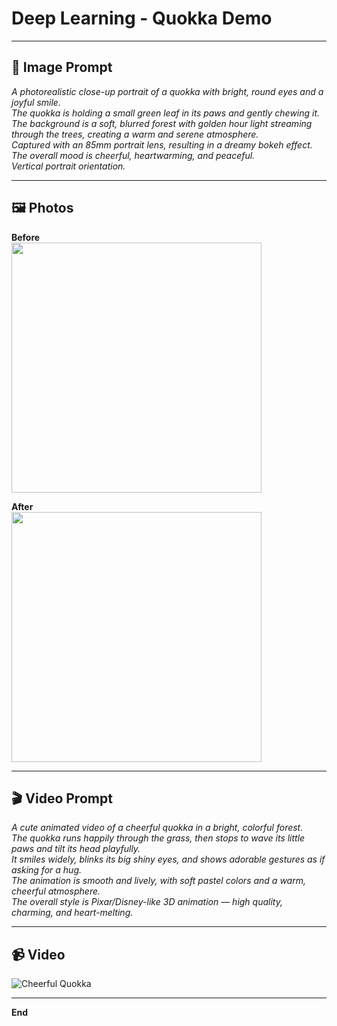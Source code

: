 # Deep Learning - Quokka Demo

---

## 📸 Image Prompt
*A photorealistic close-up portrait of a quokka with bright, round eyes and a joyful smile.  
The quokka is holding a small green leaf in its paws and gently chewing it.  
The background is a soft, blurred forest with golden hour light streaming through the trees, creating a warm and serene atmosphere.  
Captured with an 85mm portrait lens, resulting in a dreamy bokeh effect.  
The overall mood is cheerful, heartwarming, and peaceful.  
Vertical portrait orientation.*

---

## 🖼️ Photos

**Before**  
<img src="https://github.com/user-attachments/assets/ec083db2-f580-4269-8cec-d06875511ffc" width="400"/>

**After**  
<img src="https://github.com/user-attachments/assets/60f2b3c3-5a3b-44a5-bdaf-c2741e9668cd" width="400"/>

---

## 🎬 Video Prompt
*A cute animated video of a cheerful quokka in a bright, colorful forest.  
The quokka runs happily through the grass, then stops to wave its little paws and tilt its head playfully.  
It smiles widely, blinks its big shiny eyes, and shows adorable gestures as if asking for a hug.  
The animation is smooth and lively, with soft pastel colors and a warm, cheerful atmosphere.  
The overall style is Pixar/Disney-like 3D animation — high quality, charming, and heart-melting.*

---

## 📹 Video

![Cheerful Quokka](asset/영상.gif)

---

**End**
